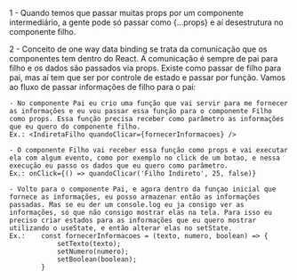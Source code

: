 1 - Quando temos que passar muitas props por um componente intermediário, a gente pode só passar como {...props} e aí desestrutura no componente filho.

2 - Conceito de one way data binding se trata da comunicação que os componentes tem dentro do React.
A comunicação é sempre de pai para filho e os dados são passados via props. 
Existe como passar de filho para pai, mas aí tem que ser por controle de estado e passar por função.
Vamos ao fluxo de passar informações de filho para o pai:

    - No componente Pai eu crio uma função que vai servir para me fornecer as informações e eu vou passar essa função para o componente Filho como props. Essa função precisa receber como parâmetro as informações que eu quero do componente filho.
    Ex.: <IndiretaFilho quandoClicar={fornecerInformacoes} />

    - O componente Filho vai receber essa função como props e vai executar ela com algum evento, como por exemplo no click de um botao, e nessa execução eu passo os dados que eu quero como parâmetro.
    Ex.: onClick={() => quandoClicar('Filho Indireto', 25, false)}

    - Volto para o componente Pai, e agora dentro da funçao inicial que fornece as informações, eu posso armazenar então as informações passadas. Mas se eu der um console.log eu ja consigo ver as informações, só que não consigo mostrar elas na tela. Para isso eu preciso criar estados para as informações que eu quero mostrar utilizando o useState, e então alterar elas no setState.
    Ex.:    const fornecerInformacoes = (texto, numero, boolean) => {
                setTexto(texto);
                setNumero(numero);
                setBoolean(boolean);
            }
